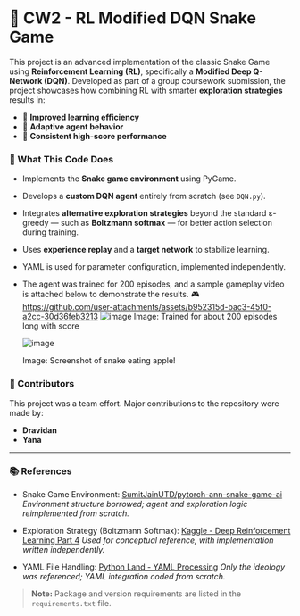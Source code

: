 # 🐍 CW2 - RL Modified DQN Snake Game

This project is an advanced implementation of the classic Snake Game using **Reinforcement Learning (RL)**, specifically a **Modified Deep Q-Network (DQN)**. Developed as part of a group coursework submission, the project showcases how combining RL with smarter **exploration strategies** results in:

* 🚀 **Improved learning efficiency**
* 🧠 **Adaptive agent behavior**
* 🎯 **Consistent high-score performance**

### 🔧 What This Code Does

* Implements the **Snake game environment** using PyGame.
* Develops a **custom DQN agent** entirely from scratch (see `DQN.py`).
* Integrates **alternative exploration strategies** beyond the standard ε-greedy — such as **Boltzmann softmax** — for better action selection during training.
* Uses **experience replay** and a **target network** to stabilize learning.
* YAML is used for parameter configuration, implemented independently.

* The agent was trained for 200 episodes, and a sample gameplay video is attached below to demonstrate the results. 🎮
  https://github.com/user-attachments/assets/b952315d-bac3-45f0-a2cc-30d36feb3213
  ![image](https://github.com/user-attachments/assets/71bc8fab-a3d3-422a-b55d-89daa80a600a)
  Image: Trained for about 200 episodes long with score
  
  ![image](https://github.com/user-attachments/assets/37075163-164b-407e-b7d4-852be40fdf27)
  
  Image: Screenshot of snake eating apple!


  

### 👥 Contributors

This project was a team effort. Major contributions to the repository were made by:

* **Dravidan**
* **Yana**

---

### 📚 References

* Snake Game Environment:
  [SumitJainUTD/pytorch-ann-snake-game-ai](https://github.com/SumitJainUTD/pytorch-ann-snake-game-ai)
  *Environment structure borrowed; agent and exploration logic reimplemented from scratch.*

* Exploration Strategy (Boltzmann Softmax):
  [Kaggle - Deep Reinforcement Learning Part 4](https://www.kaggle.com/code/yashsahu/deep-reinforcement-learning-part-4)
  *Used for conceptual reference, with implementation written independently.*

* YAML File Handling:
  [Python Land - YAML Processing](https://python.land/data-processing/python-yaml)
  *Only the ideology was referenced; YAML integration coded from scratch.*

> **Note:** Package and version requirements are listed in the `requirements.txt` file.
